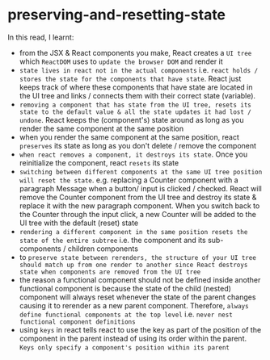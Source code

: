 # preserving-and-resetting-state

In this read, I learnt:

- from the JSX & React components you make, React creates a `UI tree` which `ReactDOM` uses to `update the browser DOM` and render it
- `state lives in react not in the actual components` i.e. `react holds / stores the state for the components that have state`. React just keeps track of where these components that have state are located in the UI tree and links / connects them with their correct state (variable).
- `removing a component that has state from the UI tree, resets its state to the default value & all the state updates it had lost / undone`. React keeps the (component's) state around as long as you render the same component at the same position
- when you render the same component at the same position, react `preserves` its state as long as you don't delete / remove the component
- `when react removes a component, it destroys its state`. Once you reinitialize the component, react `resets` its state
- `switching between different components at the same UI tree position will reset the state`. e.g. replacing a Counter component with a paragraph Message when a button/ input is clicked / checked. React will remove the Counter component from the UI tree and destroy its state & replace it with the new paragraph component. When you switch back to the Counter through the input click, a new Counter will be added to the UI tree with the default (reset) state
- `rendering a different component in the same position resets the state of the entire subtree` i.e. the component and its sub-components / children components
- to `preserve state between rerenders, the structure of your UI tree should match up from one render to another since React destroys state when components are removed from the UI tree`
- the reason a functional component should not be defined inside another functional component is because the state of the child (nested) component will always reset whenever the state of the parent changes causing it to rerender as a new parent component. Therefore, `always define functional components at the top level` i.e. `never nest functional component definitions`
- using `keys` in react tells react to use the key as part of the position of the component in the parent instead of using its order within the parent. `Keys only specify a component's position within its parent`
